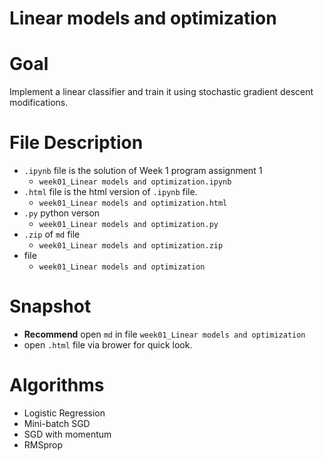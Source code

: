 # Linear models and optimization
 
# Goal
Implement a linear classifier and train it using stochastic gradient descent modifications.

# File Description
- `.ipynb` file is the solution of Week 1 program assignment 1
  - `week01_Linear models and optimization.ipynb`
- `.html` file is the html version of `.ipynb` file.
  - `week01_Linear models and optimization.html`
- `.py` python verson
  - `week01_Linear models and optimization.py`
- `.zip` of `md` file
  - `week01_Linear models and optimization.zip`
- file
  - `week01_Linear models and optimization`
# Snapshot
- **Recommend** open `md` in file `week01_Linear models and optimization`
- open `.html` file via brower for quick look.
# Algorithms
- Logistic Regression
- Mini-batch SGD
- SGD with momentum
- RMSprop
